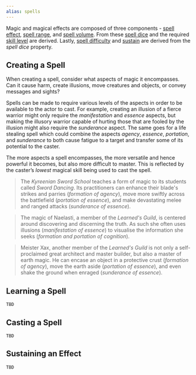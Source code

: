 ```yaml
---
alias: spells
---
```

   
Magic and magical effects are composed of three components - [spell effect](../Magic/Components/Effect.md), [spell range](../Magic/Components/Range.md), and [spell volume](../Magic/Components/Volume.md). From these [spell dice](../Magic/Components/Spell%20Dice.md) and the required [skill level](../Skills/Skill%20Level.md) are derived. Lastly, [spell difficulty](../Magic/Components/Spell%20Difficulty.md) and [sustain](../Magic/Components/Sustain.md) are derived from the *spell dice* property.   
   
## Creating a Spell   
When creating a spell, consider what aspects of magic it encompasses. Can it cause harm, create illusions, move creatures and objects, or convey messages and sights?   
   
Spells can be made to require various levels of the aspects in order to be available to the actor to cast. For example, creating an illusion of a fierce warrior might only require the _manifestation_ and _essence_ aspects, but making the illusory warrior capable of hurting those that are fooled by the illusion might also require the _sunderance_ aspect. The same goes for a life stealing spell which could combine the aspects _agency_, _essence_, _portation_, and _sunderance_ to both cause fatigue to a target and transfer some of its potential to the caster.   
   
The more aspects a spell encompasses, the more versatile and hence powerful it becomes, but also more difficult to master. This is reflected by the caster’s _lowest_ magical skill being used to cast the spell.   
   
> The _Kyreenian Sword School_ teaches a form of magic to its students called _Sword Dancing_. Its practitioners can enhance their blade's strikes and parries (_formation of agency_), move more swiftly across the battlefield (_portation of essence_), and make devastating melee and ranged attacks (_sunderance of essence_).   
   
> The magic of Naelasti, a member of the _Learned's Guild_, is centered around discovering and discerning the truth. As such she often uses illusions (_manifestation of essence_) to visualise the information she seeks (_formation and portation of cognition_).   
   
> Meister Xax, another member of the _Learned's Guild_ is not only a self-proclaimed great architect and master builder, but also a master of earth magic. He can encase an object in a protective crust (_formation of agency_), move the earth aside (_portation of essence_), and even shake the ground when enraged (_sunderance of essence_).   
   
## Learning a Spell   
```
TBD
```
   
   
## Casting a Spell   
```
TBD
```
   
   
## Sustaining an Effect   
```
TBD
```

